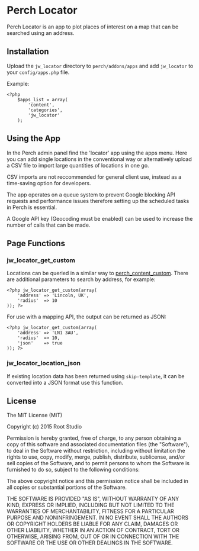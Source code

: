 # Perch Locator

Perch Locator is an app to plot places of interest on a map that can be searched using an address.

## Installation
Upload the `jw_locator` directory to `perch/addons/apps` and add `jw_locator` to your `config/apps.php` file.

Example:

	<?php
	    $apps_list = array(
	        'content', 
	        'categories',
	        'jw_locator'
	    );
	    
## Using the App
In the Perch admin panel find the 'locator' app using the apps menu. Here you can add single locations in the conventional way or alternatively upload a CSV file to import large quantities of locations in one go.

CSV imports are not reccommended for general client use, instead as a time-saving option for developers.

The app operates on a queue system to prevent Google blocking API requests and performance issues therefore setting up the scheduled tasks in Perch is essential.

A Google API key (Geocoding must be enabled) can be used to increase the number of calls that can be made.

## Page Functions
### jw\_locator\_get\_custom

Locations can be queried in a similar way to [perch\_content\_custom](https://docs.grabaperch.com/docs/content/perch-content-custom/). There are additional parameters to search by address, for example:

	<?php jw_locator_get_custom(array(
	    'address' => 'Lincoln, UK',
	    'radius'  => 10
	)); ?>
	
For use with a mapping API, the output can be returned as JSON:

	<?php jw_locator_get_custom(array(
        'address' => 'LN1 3AU',
        'radius'  => 10,
        'json'    => true
    )); ?>
    
### jw\_locator\_location\_json

If existing location data has been returned using `skip-template`, it can be converted into a JSON format use this function.

## License

The MIT License (MIT)

Copyright (c) 2015 Root Studio

Permission is hereby granted, free of charge, to any person obtaining a copy
of this software and associated documentation files (the "Software"), to deal
in the Software without restriction, including without limitation the rights
to use, copy, modify, merge, publish, distribute, sublicense, and/or sell
copies of the Software, and to permit persons to whom the Software is
furnished to do so, subject to the following conditions:

The above copyright notice and this permission notice shall be included in all
copies or substantial portions of the Software.

THE SOFTWARE IS PROVIDED "AS IS", WITHOUT WARRANTY OF ANY KIND, EXPRESS OR
IMPLIED, INCLUDING BUT NOT LIMITED TO THE WARRANTIES OF MERCHANTABILITY,
FITNESS FOR A PARTICULAR PURPOSE AND NONINFRINGEMENT. IN NO EVENT SHALL THE
AUTHORS OR COPYRIGHT HOLDERS BE LIABLE FOR ANY CLAIM, DAMAGES OR OTHER
LIABILITY, WHETHER IN AN ACTION OF CONTRACT, TORT OR OTHERWISE, ARISING FROM,
OUT OF OR IN CONNECTION WITH THE SOFTWARE OR THE USE OR OTHER DEALINGS IN THE
SOFTWARE.